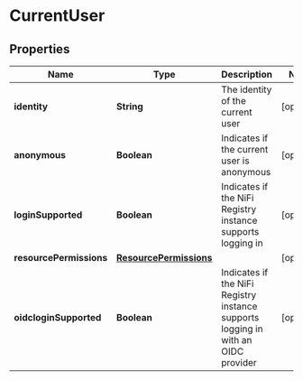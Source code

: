 # CurrentUser

## Properties
Name | Type | Description | Notes
------------ | ------------- | ------------- | -------------
**identity** | **String** | The identity of the current user |  [optional]
**anonymous** | **Boolean** | Indicates if the current user is anonymous |  [optional]
**loginSupported** | **Boolean** | Indicates if the NiFi Registry instance supports logging in |  [optional]
**resourcePermissions** | [**ResourcePermissions**](ResourcePermissions.md) |  |  [optional]
**oidcloginSupported** | **Boolean** | Indicates if the NiFi Registry instance supports logging in with an OIDC provider |  [optional]
